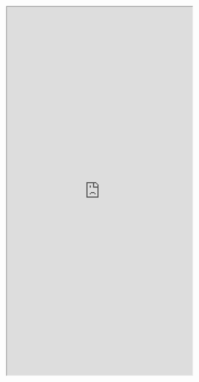 <iframe src="https://nbviewer.jupyter.org/github/windmissing/DeepLearningPractise/blob/master/Chapter7/7-12.ipynb" width="100%" height="1000"></iframe>
